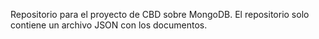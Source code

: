 Repositorio para el proyecto de CBD sobre MongoDB.
El repositorio solo contiene un archivo JSON con los documentos. 
